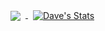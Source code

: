 
<a href="https://github.com/DevinduSamarasinghe">
  <img align="center" style="margin:0.5rem" src="https://github-readme-stats.vercel.app/api/top-langs/?username=DevinduSamarasinghe,css&title_color=ffffff&text_color=c9cacc&icon_color=4AB197&bg_color=1A2B34" />
</a>

<a href="https://github.com/DevinduSamarasinghe">
  <img align="center" style="margin:0.5rem" src="https://github-readme-stats.vercel.app/api?username=braydoncoyer&show_icons=true&line_height=27&count_private=true&title_color=ffffff&text_color=c9cacc&icon_color=4AB097&bg_color=1A2B34" alt="Dave's Stats" />
</a>
